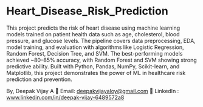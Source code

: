 # Heart_Disease_Risk_Prediction
This project predicts the risk of heart disease using machine learning models trained on patient health data such as age, cholesterol, blood pressure, and glucose levels. The pipeline covers data preprocessing, EDA, model training, and evaluation with algorithms like Logistic Regression, Random Forest, Decision Tree, and SVM. The best-performing models achieved ~80–85% accuracy, with Random Forest and SVM showing strong predictive ability. Built with Python, Pandas, NumPy, Scikit-learn, and Matplotlib, this project demonstrates the power of ML in healthcare risk prediction and prevention.

By, 
Deepak Vijay A
📧 Email: deepakvijayaloy@gmail.com
🔗 LinkedIn : www.linkedin.com/in/deepak-vijay-6489572a8
